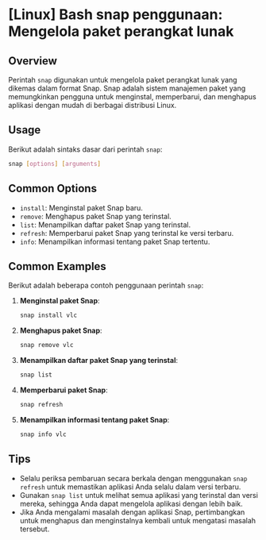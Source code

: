 # [Linux] Bash snap penggunaan: Mengelola paket perangkat lunak

## Overview
Perintah `snap` digunakan untuk mengelola paket perangkat lunak yang dikemas dalam format Snap. Snap adalah sistem manajemen paket yang memungkinkan pengguna untuk menginstal, memperbarui, dan menghapus aplikasi dengan mudah di berbagai distribusi Linux.

## Usage
Berikut adalah sintaks dasar dari perintah `snap`:

```bash
snap [options] [arguments]
```

## Common Options
- `install`: Menginstal paket Snap baru.
- `remove`: Menghapus paket Snap yang terinstal.
- `list`: Menampilkan daftar paket Snap yang terinstal.
- `refresh`: Memperbarui paket Snap yang terinstal ke versi terbaru.
- `info`: Menampilkan informasi tentang paket Snap tertentu.

## Common Examples
Berikut adalah beberapa contoh penggunaan perintah `snap`:

1. **Menginstal paket Snap**:
   ```bash
   snap install vlc
   ```

2. **Menghapus paket Snap**:
   ```bash
   snap remove vlc
   ```

3. **Menampilkan daftar paket Snap yang terinstal**:
   ```bash
   snap list
   ```

4. **Memperbarui paket Snap**:
   ```bash
   snap refresh
   ```

5. **Menampilkan informasi tentang paket Snap**:
   ```bash
   snap info vlc
   ```

## Tips
- Selalu periksa pembaruan secara berkala dengan menggunakan `snap refresh` untuk memastikan aplikasi Anda selalu dalam versi terbaru.
- Gunakan `snap list` untuk melihat semua aplikasi yang terinstal dan versi mereka, sehingga Anda dapat mengelola aplikasi dengan lebih baik.
- Jika Anda mengalami masalah dengan aplikasi Snap, pertimbangkan untuk menghapus dan menginstalnya kembali untuk mengatasi masalah tersebut.